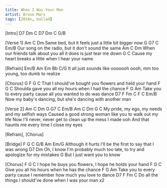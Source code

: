 ```yaml
---
title: When I Was Your Man
artist: Bruno Mars
tags: [2010s, ballad]
---
```

[Intro] D7  Dm  C     D7  Dm  C  G/B
  
[Verse 1]
Am               C                       Dm
Same bed, but it feels just a little bit bigger now
G               G7                  C              Em/B
Our song on the radio, but it don't sound the same
Am                    C                             Dm
When our friends talk about you all it does is just tear me down
G                                     C
Cause my heart breaks a little when I hear your name
 
[Refrain]
   Em/B                 Am          Em   Bb                             C/G
It all just sounds like ooooooh oooh,    mm too young, too dumb to realize
 
[Chorus]
     G                      F      G              C
That I should've bought you flowers and held your hand
                        F    G          C
Shoulda gave you all my hours when I had the chance
                  F                   G                Am
Take you to every party cause all you wanted to do was dance
D7            F                  Fm                   C     F C   Em/B
Now my baby's dancing, but she's dancing with another man
 
[Verse 2] Am C Dm   G G7 C Em/B   Am C Dm   G C
My pride, my ego, my needs and my selfish ways
Caused a good strong woman like you to walk out my life
Now I'll never, never get to clean up the mess I made ooh
And that haunts me every time I close my eyes
 
[Refrain], [Chorus]
 
[Bridge]
             F                 G                       C G/B Am Em/G
Although it hurts I'll be the first to say that I was wrong
      D7                                          Dm
Oh, I know I'm probably much too late, to try and apologize for my mistakes
           G
But I just want you to know
  
[Chorus]           F      G                      C
I hope he buys you flowers, I hope he holds your hand
                 F    G           C
Give you all his hours when he has the chance
                  F             G                     Am
Take you to every party cause I remember how much you love to dance
D7                  F             Fm               C
Do all the things I should've done when I was your man   x2
